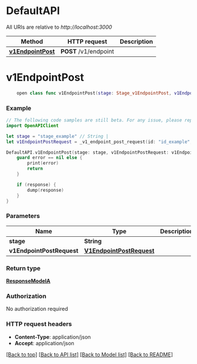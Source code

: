 # DefaultAPI

All URIs are relative to *http://localhost:3000*

Method | HTTP request | Description
------------- | ------------- | -------------
[**v1EndpointPost**](DefaultAPI.md#v1endpointpost) | **POST** /v1/endpoint | 


# **v1EndpointPost**
```swift
    open class func v1EndpointPost(stage: Stage_v1EndpointPost, v1EndpointPostRequest: V1EndpointPostRequest, completion: @escaping (_ data: ResponseModelA?, _ error: Error?) -> Void)
```



### Example
```swift
// The following code samples are still beta. For any issue, please report via http://github.com/OpenAPITools/openapi-generator/issues/new
import OpenAPIClient

let stage = "stage_example" // String | 
let v1EndpointPostRequest = _v1_endpoint_post_request(id: "id_example", type: "type_example", scope: "scope_example", name: "name_example", description: "description_example", summary: "summary_example", key: "key_example") // V1EndpointPostRequest | 

DefaultAPI.v1EndpointPost(stage: stage, v1EndpointPostRequest: v1EndpointPostRequest) { (response, error) in
    guard error == nil else {
        print(error)
        return
    }

    if (response) {
        dump(response)
    }
}
```

### Parameters

Name | Type | Description  | Notes
------------- | ------------- | ------------- | -------------
 **stage** | **String** |  | 
 **v1EndpointPostRequest** | [**V1EndpointPostRequest**](V1EndpointPostRequest.md) |  | 

### Return type

[**ResponseModelA**](ResponseModelA.md)

### Authorization

No authorization required

### HTTP request headers

 - **Content-Type**: application/json
 - **Accept**: application/json

[[Back to top]](#) [[Back to API list]](../README.md#documentation-for-api-endpoints) [[Back to Model list]](../README.md#documentation-for-models) [[Back to README]](../README.md)

